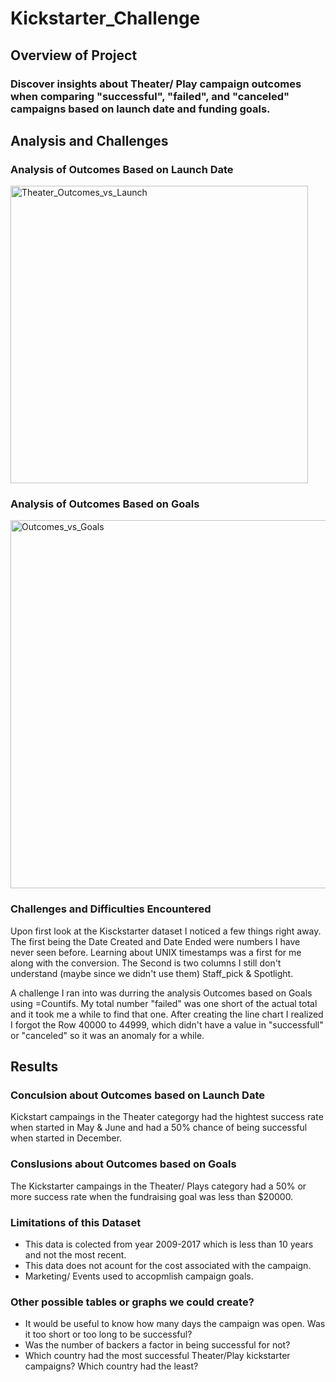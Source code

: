 # Kickstarter_Challenge

## Overview of Project
### Discover insights about Theater/ Play campaign outcomes when comparing "successful", "failed", and "canceled" campaigns based on launch date and funding goals. 

## Analysis and Challenges

### Analysis of Outcomes Based on Launch Date
<img width="476" alt="Theater_Outcomes_vs_Launch" src="https://user-images.githubusercontent.com/111904266/194728252-857ac424-0c0c-4564-903f-c5b457e5793f.png">


### Analysis of Outcomes Based on Goals
<img width="589" alt="Outcomes_vs_Goals" src="https://user-images.githubusercontent.com/111904266/194728264-14302d53-991c-4914-b805-edbfcf066c53.png">


### Challenges and Difficulties Encountered
Upon first look at the Kisckstarter dataset I noticed a few things right away. The first being the Date Created and Date Ended were numbers I have never seen before. Learning about UNIX timestamps was a first for me along with the conversion. The Second is two columns I still don't understand (maybe since we didn't use them) Staff_pick & Spotlight. 

A challenge I ran into was durring the analysis Outcomes based on Goals using =Countifs. My total number "failed" was one short of the actual total and it took me a while to find that one. After creating the line chart I realized I forgot the Row 40000 to 44999, which didn't have a value in "successfull" or "canceled" so it was an anomaly for a while.  

## Results

### Conculsion about Outcomes based on Launch Date
Kickstart campaings in the Theater categorgy had the hightest success rate when started in May & June and had a 50% chance of being successful when started in December. 

### Conslusions about Outcomes based on Goals
The Kickstarter campaings in the Theater/ Plays category had a 50% or more success rate when the fundraising goal was less than $20000. 

### Limitations of this Dataset
* This data is colected from year 2009-2017 which is less than 10 years and not the most recent. 
* This data does not acount for the cost associated with the campaign. 
* Marketing/ Events used to accopmlish campaign goals.

### Other possible tables or graphs we could create?
* It would be useful to know how many days the campaign was open. Was it too short or too long to be successful?
* Was the number of backers a factor in being successful for not?
* Which country had the most successful Theater/Play kickstarter campaigns? Which country had the least? 








